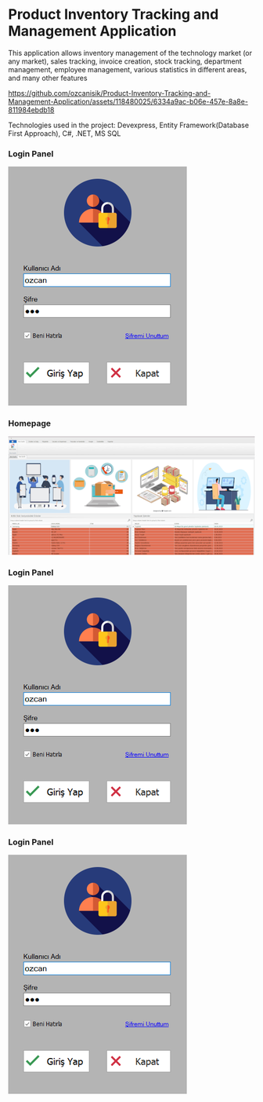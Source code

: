 # Product Inventory Tracking and Management Application
 This application allows inventory management of the technology market (or any market), sales tracking, invoice creation, stock tracking, department management, employee management, various statistics in different areas, and many other features  
 

https://github.com/ozcanisik/Product-Inventory-Tracking-and-Management-Application/assets/118480025/6334a9ac-b06e-457e-8a8e-811984ebdb18

Technologies used in the project: Devexpress, Entity Framework(Database First Approach), C#, .NET, MS SQL

### Login Panel
![login](./Screenshots/giris.png "Login")
### Homepage
![homepage](./Screenshots/anasayfa.png "Homepage")
### Login Panel
![login](./Screenshots/giris.png "Login")
### Login Panel
![login](./Screenshots/giris.png "Login")

